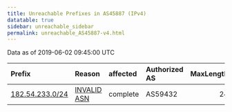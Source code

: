 ```yaml
---
title: Unreachable Prefixes in AS45887 (IPv4)
datatable: true
sidebar: unreachable_sidebar
permalink: unreachable_AS45887-v4.html
---
```


Data as of 2019-06-02 09:45:00 UTC


<div class="datatable-begin"></div>

| Prefix                                                   | Reason                                                                                                 | affected   | Authorized AS   |   MaxLength | Anchor                                       |   unreachable /24s |
|:---------------------------------------------------------|:-------------------------------------------------------------------------------------------------------|:-----------|:----------------|------------:|:---------------------------------------------|-------------------:|
| [182.54.233.0/24](https://stat.ripe.net/182.54.233.0/24) | [INVALID ASN](https://rpki-validator.ripe.net/announcement-preview?asn=AS45887&prefix=182.54.233.0/24) | complete   | AS59432         |          24 | [APNIC](unreachable_APNIC_RPKI_Root-v4.html) |                  1 |

<div class="datatable-end"></div>